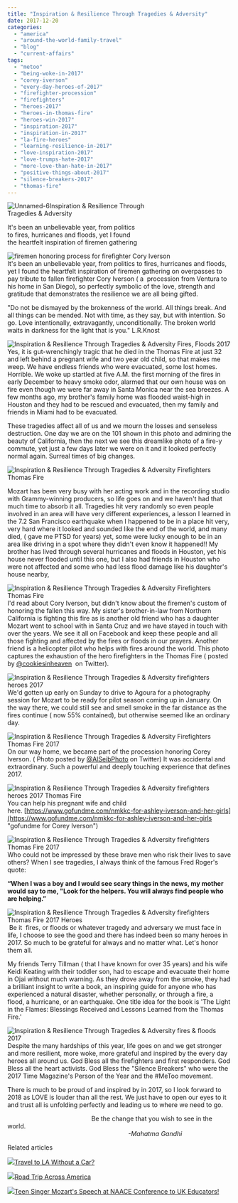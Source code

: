 ```yaml
---
title: "Inspiration & Resilience Through Tragedies & Adversity"
date: 2017-12-20
categories: 
  - "america"
  - "around-the-world-family-travel"
  - "blog"
  - "current-affairs"
tags: 
  - "metoo"
  - "being-woke-in-2017"
  - "corey-iverson"
  - "every-day-heroes-of-2017"
  - "firefighter-procession"
  - "firefighters"
  - "heroes-2017"
  - "heroes-in-thomas-fire"
  - "heroes-win-2017"
  - "inspiration-2017"
  - "inspiration-in-2017"
  - "la-fire-heroes"
  - "learning-resilience-in-2017"
  - "love-inspiration-2017"
  - "love-trumps-hate-2017"
  - "more-love-than-hate-in-2017"
  - "positive-things-about-2017"
  - "silence-breakers-2017"
  - "thomas-fire"
---
```


![Unnamed-6](https://pub-ac94b3f306b24c0dba4238943c97f2e1.r2.dev/6a00e5502a9507883301b8d2c8d286970c.jpg)Inspiration & Resilience Through  
Tragedies & Adversity  
  
It's been an unbelievable year, from politics  
to fires, hurricanes and floods, yet I found  
the heartfelt inspiration of firemen gathering   
  
  

<!--more-->  
![firemen honoring process for firefighter Cory Iverson](https://pub-ac94b3f306b24c0dba4238943c97f2e1.r2.dev/6a00e5502a9507883301b7c93e835d970b.png)  
It's been an unbelievable year, from politics to fires, hurricanes and floods, yet I found the heartfelt inspiration of firemen gathering on overpasses to pay tribute to fallen firefighter Cory Iverson ( a  procession from Ventura to his home in San Diego), so perfectly symbolic of the love, strength and gratitude that demonstrates the resilience we are all being gifted.   
  
"Do not be dismayed by the brokenness of the world. All things break. And all things can be mended. Not with time, as they say, but with intention. So go. Love intentionally, extravagantly, unconditionally. The broken world waits in darkness for the light that is you." L.R.Knost  
  
![Inspiration & Resilience Through Tragedies & Adversity  Fires, Floods 2017](https://pub-ac94b3f306b24c0dba4238943c97f2e1.r2.dev/6a00e5502a9507883301b7c93eb08a970b.png)  
Yes, it is gut-wrenchingly tragic that he died in the Thomas Fire at just 32 and left behind a pregnant wife and two year old child, so that makes me weep. We have endless friends who were evacuated, some lost homes. Horrible. We woke up startled at five A.M. the first morning of the fires in early December to heavy smoke odor, alarmed that our own house was on fire even though we were far away in Santa Monica near the sea breezes. A few months ago, my brother's family home was flooded waist-high in Houston and they had to be rescued and evacuated, then my family and friends in Miami had to be evacuated.   
  
These tragedies affect all of us and we mourn the losses and senseless destruction. One day we are on the 101 shown in this photo and admiring the beauty of California, then the next we see this dreamlike photo of a fire-y commute, yet just a few days later we were on it and it looked perfectly normal again. Surreal times of big changes.   
  
![Inspiration & Resilience Through Tragedies & Adversity  Firefighters Thomas Fire ](https://pub-ac94b3f306b24c0dba4238943c97f2e1.r2.dev/6a00e5502a9507883301bb09e1bd01970d.png)  
  
Mozart has been very busy with her acting work and in the recording studio with Grammy-winning producers, so life goes on and we haven't had that much time to absorb it all. Tragedies hit very randomly so even people involved in an area will have very different experiences, a lesson I learned in the 7.2 San Francisco earthquake when I happened to be in a place hit very, very hard where it looked and sounded like the end of the world, and many died, ( gave me PTSD for years) yet, some were lucky enough to be in an area like driving in a spot where they didn't even know it happened!! My brother has lived through several hurricanes and floods in Houston, yet his house never flooded until this one, but I also had friends in Houston who were not affected and some who had less flood damage like his daughter's house nearby,   
  
![Inspiration & Resilience Through Tragedies & Adversity  Firefighters Thomas Fire ](https://pub-ac94b3f306b24c0dba4238943c97f2e1.r2.dev/6a00e5502a9507883301b7c93eb0b9970b.png)  
I'd read about Cory Iverson, but didn't know about the firemen's custom of honoring the fallen this way. My sister's brother-in-law from Northern California is fighting this fire as is another old friend who has a daughter Mozart went to school with in Santa Cruz and we have stayed in touch with over the years. We see it all on Facebook and keep these people and all those fighting and affected by the fires or floods in our prayers. Another friend is a helicopter pilot who helps with fires around the world. This photo captures the exhaustion of the hero firefighters in the Thomas Fire ( posted by [@cookiesinheaven](https://twitter.com/cookiesinheaven)  on Twitter).   
  
![Inspiration & Resilience Through Tragedies & Adversity  firefighters heroes 2017](https://pub-ac94b3f306b24c0dba4238943c97f2e1.r2.dev/6a00e5502a9507883301b8d2c902a3970c.png)  
We'd gotten up early on Sunday to drive to Agoura for a photography session for Mozart to be ready for pilot season coming up in January. On the way there, we could still see and smell smoke in the far distance as the fires continue ( now 55% contained), but otherwise seemed like an ordinary day.   
  
![Inspiration & Resilience Through Tragedies & Adversity Firefighters Thomas Fire 2017 ](https://pub-ac94b3f306b24c0dba4238943c97f2e1.r2.dev/6a00e5502a9507883301b8d2c902b4970c.png)  
On our way home, we became part of the procession honoring Corey Iverson. ( Photo posted by [@AlSeibPhoto](https://twitter.com/AlSeibPhoto) on Twitter) It was accidental and extraordinary. Such a powerful and deeply touching experience that defines 2017.   
  
![Inspiration & Resilience Through Tragedies & Adversity  firefighters heroes 2017 Thomas Fire ](https://pub-ac94b3f306b24c0dba4238943c97f2e1.r2.dev/6a00e5502a9507883301bb09e1bd68970d.png)  
You can help his pregnant wife and child here. [https://www.gofundme.com/nmkkc-for-ashley-iverson-and-her-girls](https://www.gofundme.com/nmkkc-for-ashley-iverson-and-her-girls "gofundme for Corey Iverson")   
  
![Inspiration & Resilience Through Tragedies & Adversity  firefighters Thomas Fire 2017](https://pub-ac94b3f306b24c0dba4238943c97f2e1.r2.dev/6a00e5502a9507883301bb09e1bd7b970d.png)  
Who could not be impressed by these brave men who risk their lives to save others? When I see tragedies, I always think of the famous Fred Roger's quote:  
  
**“When I was a boy and I would see scary things in the news, my mother would say to me, "Look for the helpers. You will always find people who are helping.”**

![Inspiration & Resilience Through Tragedies & Adversity firefighters Thomas Fire 2017 Heroes ](https://pub-ac94b3f306b24c0dba4238943c97f2e1.r2.dev/6a00e5502a9507883301bb09e1bd90970d.png)  
 Be it  fires, or floods or whatever tragedy and adversary we must face in life, I choose to see the good and there has indeed been so many heroes in 2017. So much to be grateful for always and no matter what. Let's honor them all.   
  
My friends Terry Tillman ( that I have known for over 35 years) and his wife Keidi Keating with their toddler son, had to escape and evacuate their home in Ojai without much warning. As they drove away from the smoke, they had a brilliant insight to write a book, an inspiring guide for anyone who has experienced a natural disaster, whether personally, or through a fire, a flood, a hurricane, or an earthquake. One title idea for the book is 'The Light in the Flames: Blessings Received and Lessons Learned from the Thomas Fire.'  
  
![Inspiration & Resilience Through Tragedies & Adversity  fires & floods 2017](https://pub-ac94b3f306b24c0dba4238943c97f2e1.r2.dev/6a00e5502a9507883301b8d2c905d9970c.png)  
Despite the many hardships of this year, life goes on and we get stronger and more resilient, more woke, more grateful and inspired by the every day heroes all around us. God Bless all the firefighters and first responders. God Bless all the heart activists. God Bless the "Silence Breakers" who were the 2017 Time Magazine's Person of the Year and the #MeToo movement.   
  
There is much to be proud of and inspired by in 2017, so I look forward to 2018 as LOVE is louder than all the rest. We just have to open our eyes to it and trust all is unfolding perfectly and leading us to where we need to go.  
  
  
                                                Be the change that you wish to see in the world.   
                                                                     _-Mahatma Gandhi_

Related articles

[![](http://i.zemanta.com/355703992_80_80.jpg)](http://soultravelers3new.local/2015/08/travel-to-la-without-a-car-.html)[Travel to LA Without a Car?](http://soultravelers3new.local/2015/08/travel-to-la-without-a-car-.html)

[![](http://i.zemanta.com/354543600_80_80.jpg)](http://soultravelers3new.local/2015/07/road-trip-across-america.html)[Road Trip Across America](http://soultravelers3new.local/2015/07/road-trip-across-america.html)

[![](http://i.zemanta.com/341931598_80_80.jpg)](http://soultravelers3new.local/2015/05/teen-singer-mozarts-speech-at-naace-conference-to-uk-educators.html)[Teen Singer Mozart's Speech at NAACE Conference to UK Educators!](http://soultravelers3new.local/2015/05/teen-singer-mozarts-speech-at-naace-conference-to-uk-educators.html)
